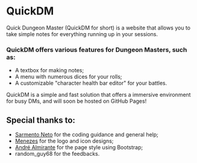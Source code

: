 # QuickDM
Quick Dungeon Master (QuickDM for short) is a website that allows you to take simple notes for everything running up in your sessions.

### QuickDM offers various features for Dungeon Masters, such as:
* A textbox for making notes;
* A menu with numerous dices for your rolls;
* A customizable "character health bar editor" for your battles.

QuickDM is a simple and fast solution that offers a immersive environment for busy DMs, and will soon be hosted on GitHub Pages!


## Special thanks to:
* [Sarmento Neto](https://github.com/Sarmentoneto) for the coding guidance and general help;
* [Menezes](https://instagram.com/design_menezes?igshid=YmMyMTA2M2Y=) for the logo and icon designs;
* [André Almirante](https://github.com/andrealmirante) for the page style using Bootstrap;
* random_guy68 for the feedbacks.
